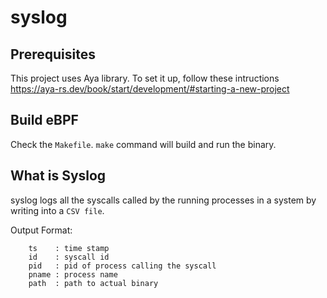 # syslog

## Prerequisites

This project uses Aya library. To set it up, follow these intructions <br>
https://aya-rs.dev/book/start/development/#starting-a-new-project 

## Build eBPF

Check the `Makefile`. `make` command will build and run the binary. 

## What is Syslog
syslog logs all the syscalls called by the running processes in a system by writing into a `CSV file`.<br>

Output Format:
```
    ts    : time stamp
    id    : syscall id
    pid   : pid of process calling the syscall
    pname : process name
    path  : path to actual binary
```